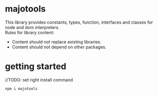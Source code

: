 # majotools

This library provides constants, types, function, interfaces and classes for node and dom interpreters.  
Rules for library content:
- Content should not replace existing libraries.
- Content should not depend on other packages.

# getting started

//TODO: set right install command
```sh
npm i majotools
```
